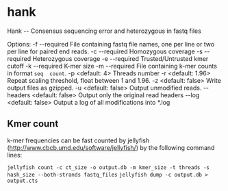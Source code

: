 # hank
Hank -- Consensus sequencing error and heterozygous in fastq files

Options:
 -f <file>     --required
   File containing fastq file names, one per line or
   two per line for paired end reads.
 -c <num>      --required
   Homozygous coverage
 -s <num>      --required
   Heterozygous coverage
 -e <num>      --required
   Trusted/Untrusted kmer cutoff
 -k <num>      --required
   K-mer size
 -m <file>     --required
   File containing k-mer counts in format `seq  count`.
 -p <num>      <default: 4>
   Threads number
 -r <num>      <default: 1.96>
   Repeat scaling threshold, float between 1 and 1.96.
 -z            <default: false>
   Write output files as gzipped.
 -u            <default: false>
   Output unmodified reads.
 --headers     <default: false>
   Output only the original read headers
 --log         <default: false>
   Output a log of all modifications into *.log

## Kmer count
k-mer frequencies can be fast counted by jellyfish (http://www.cbcb.umd.edu/software/jellyfish/) by the following command lines:

``
jellyfish count -c ct_size -o output.db -m kmer_size -t threads -s hash_size --both-strands fastq_files
``
``
jellyfish dump -c output.db > output.cts
``
